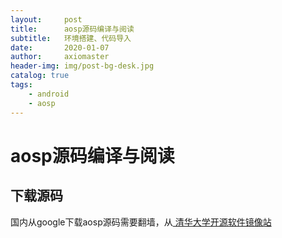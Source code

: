 ```yaml
---
layout:     post
title:      aosp源码编译与阅读
subtitle:   环境搭建、代码导入
date:       2020-01-07
author:     axiomaster
header-img: img/post-bg-desk.jpg
catalog: true
tags:
    - android
    - aosp
---
```


# aosp源码编译与阅读

## 下载源码

国内从google下载aosp源码需要翻墙，从[ 清华大学开源软件镜像站](https://mirrors.tuna.tsinghua.edu.cn/help/AOSP/)